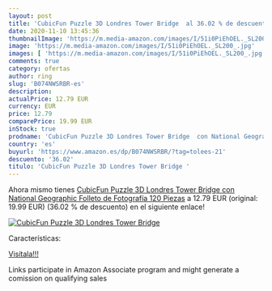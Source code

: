 ```yaml
---
layout: post
title: 'CubicFun Puzzle 3D Londres Tower Bridge  al 36.02 % de descuento'
date: 2020-11-10 13:45:36
thumbnailImage: 'https://m.media-amazon.com/images/I/51i0PiEhOEL._SL200_.jpg'
image: 'https://m.media-amazon.com/images/I/51i0PiEhOEL._SL200_.jpg'
images: [ 'https://m.media-amazon.com/images/I/51i0PiEhOEL._SL200_.jpg' ]
comments: true
category: ofertas
author: ring
slug: 'B074NWSRBR-es'
description:
actualPrice: 12.79 EUR
currency: EUR
price: 12.79
comparePrice: 19.99 EUR
inStock: true
prodname: 'CubicFun Puzzle 3D Londres Tower Bridge  con National Geographic Folleto de Fotografía  120 Piezas'
country: 'es'
buyurl: 'https://www.amazon.es/dp/B074NWSRBR/?tag=tolees-21'
descuento: '36.02'
titulo: 'CubicFun Puzzle 3D Londres Tower Bridge '
---
```


Ahora mismo tienes [CubicFun Puzzle 3D Londres Tower Bridge  con National Geographic Folleto de Fotografía  120 Piezas](https://www.amazon.es/dp/B074NWSRBR/?tag=tolees-21) a 12.79 EUR (original: 19.99 EUR) (36.02 %  de descuento) en el siguiente enlace!

[![CubicFun Puzzle 3D Londres Tower Bridge ](https://m.media-amazon.com/images/I/51i0PiEhOEL._SL200_.jpg)](https://www.amazon.es/dp/B074NWSRBR/?tag=tolees-21)

Características:


[Visítala!!!](https://www.amazon.es/dp/B074NWSRBR/?tag=tolees-21)

Links participate in Amazon Associate program and might generate a comission on qualifying sales
